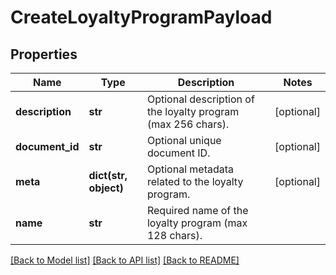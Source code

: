 # CreateLoyaltyProgramPayload

## Properties
Name | Type | Description | Notes
------------ | ------------- | ------------- | -------------
**description** | **str** | Optional description of the loyalty program (max 256 chars). | [optional] 
**document_id** | **str** | Optional unique document ID. | [optional] 
**meta** | **dict(str, object)** | Optional metadata related to the loyalty program. | [optional] 
**name** | **str** | Required name of the loyalty program (max 128 chars). | 

[[Back to Model list]](../README.md#documentation-for-models) [[Back to API list]](../README.md#documentation-for-api-endpoints) [[Back to README]](../README.md)


